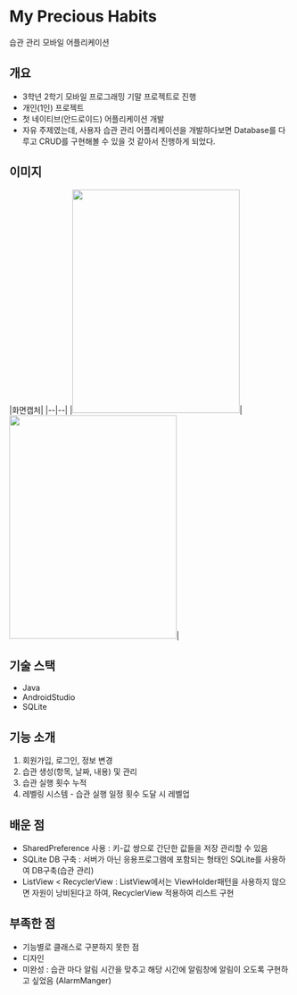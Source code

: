 # My Precious Habits
습관 관리 모바일 어플리케이션

## 개요
- 3학년 2학기 모바일 프로그래밍 기말 프로젝트로 진행
- 개인(1인) 프로젝트
- 첫 네이티브(안드로이드) 어플리케이션 개발
- 자유 주제였는데, 사용자 습관 관리 어플리케이션을 개발하다보면 Database를 다루고 CRUD를 구현해볼 수 있을 것 같아서 진행하게 되었다.

## 이미지
|화면캡처|
|--|--|
|<img src="https://user-images.githubusercontent.com/61059893/159918358-40e24487-b2e7-4556-83ed-04ad46e26325.jpg" width="300" height="400"/>|<img src="https://user-images.githubusercontent.com/61059893/159918391-26a490f1-2dfc-4e38-bb5f-674dd0fed954.jpg" width="300" height="400"/>|



## 기술 스택
- Java
- AndroidStudio
- SQLite

## 기능 소개
1. 회원가입, 로그인, 정보 변경
2. 습관 생성(항목, 날짜, 내용) 및 관리
3. 습관 실행 횟수 누적
4. 레벨링 시스템 - 습관 실행 일정 횟수 도달 시 레벨업

## 배운 점
- SharedPreference 사용 : 키-값 쌍으로 간단한 값들을 저장 관리할 수 있음
- SQLite DB 구축 : 서버가 아닌 응용프로그램에 포함되는 형태인 SQLite를 사용하여 DB구축(습관 관리)
- ListView < RecyclerView : ListView에서는 ViewHolder패턴을 사용하지 않으면 자원이 낭비된다고 하여, RecyclerView 적용하여 리스트 구현

## 부족한 점
- 기능별로 클래스로 구분하지 못한 점
- 디자인
- 미완성 : 습관 마다 알림 시간을 맞추고 해당 시간에 알림창에 알림이 오도록 구현하고 싶었음 (AlarmManger)

